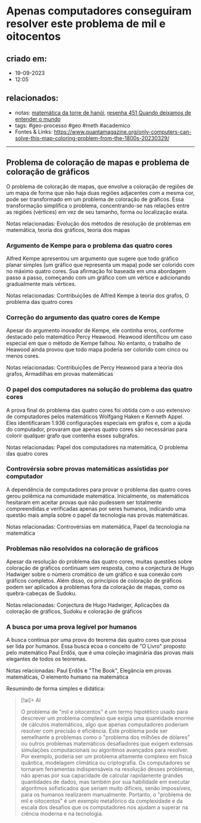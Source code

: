 # Apenas computadores conseguiram resolver este problema de mil e oitocentos

## criado em: 
- 19-09-2023
- 12:05
## relacionados:
- notas: [matemática da torre de hanói](matemática%20da%20torre%20de%20hanói), [resenha 451 Quando deixamos de entender o mundo](../4%20-%20REF%20BIBLIOGRÁFICA/resenha%20451%20Quando%20deixamos%20de%20entender%20o%20mundo.md)
- tags: #geo-processo #geo #meth #academico 
- Fontes & Links: https://www.quantamagazine.org/only-computers-can-solve-this-map-coloring-problem-from-the-1800s-20230329/
---
## Problema de coloração de mapas e problema de coloração de gráficos

O problema de coloração de mapas, que envolve a coloração de regiões de um mapa de forma que não haja duas regiões adjacentes com a mesma cor, pode ser transformado em um problema de coloração de gráficos. Essa transformação simplifica o problema, concentrando-se nas relações entre as regiões (vértices) em vez de seu tamanho, forma ou localização exata.

Notas relacionadas: Evolução dos métodos de resolução de problemas em matemática, teoria dos gráficos, teoria dos mapas
### Argumento de Kempe para o problema das quatro cores

Alfred Kempe apresentou um argumento que sugere que todo gráfico planar simples (um gráfico que representa um mapa) pode ser colorido com no máximo quatro cores. Sua afirmação foi baseada em uma abordagem passo a passo, começando com um gráfico com um vértice e adicionando gradualmente mais vértices.

Notas relacionadas: Contribuições de Alfred Kempe à teoria dos grafos, O problema das quatro cores
### Correção do argumento das quatro cores de Kempe

Apesar do argumento inovador de Kempe, ele continha erros, conforme destacado pelo matemático Percy Heawood. Heawood identificou um caso especial em que o método de Kempe falhou. No entanto, o trabalho de Heawood ainda provou que todo mapa poderia ser colorido com cinco ou menos cores.

Notas relacionadas: Contribuições de Percy Heawood para a teoria dos grafos, Armadilhas em provas matemáticas
### O papel dos computadores na solução do problema das quatro cores

A prova final do problema das quatro cores foi obtida com o uso extensivo de computadores pelos matemáticos Wolfgang Haken e Kenneth Appel. Eles identificaram 1.936 configurações especiais em grafos e, com a ajuda do computador, provaram que apenas quatro cores são necessárias para colorir qualquer grafo que contenha esses subgrafos.

Notas relacionadas: Papel dos computadores na matemática, O problema das quatro cores

### Controvérsia sobre provas matemáticas assistidas por computador

A dependência de computadores para provar o problema das quatro cores gerou polêmica na comunidade matemática. Inicialmente, os matemáticos hesitaram em aceitar provas que não pudessem ser totalmente compreendidas e verificadas apenas por seres humanos, indicando uma questão mais ampla sobre o papel da tecnologia nas provas matemáticas.

Notas relacionadas: Controvérsias em matemática, Papel da tecnologia na matemática
### Problemas não resolvidos na coloração de gráficos

Apesar da resolução do problema das quatro cores, muitas questões sobre coloração de gráficos continuam sem resposta, como a conjectura de Hugo Hadwiger sobre o número cromático de um gráfico e sua conexão com gráficos completos. Além disso, os princípios de coloração de gráficos podem ser aplicados a problemas fora da coloração de mapas, como os quebra-cabeças de Sudoku.

Notas relacionadas: Conjectura de Hugo Hadwiger, Aplicações da coloração de gráficos, Sudoku e coloração de gráficos

### A busca por uma prova legível por humanos

A busca continua por uma prova do teorema das quatro cores que possa ser lida por humanos. Essa busca ecoa o conceito de "O Livro" proposto pelo matemático Paul Erdős, que é uma coleção imaginária das provas mais elegantes de todos os teoremas.

Notas relacionadas: Paul Erdős e "The Book", Elegância em provas matemáticas, O elemento humano na matemática

Resumindo de forma simples e didática:
> [!ai]+ AI
>
> O problema de "mil e oitocentos" é um termo hipotético usado para descrever um problema complexo que exigia uma quantidade enorme de cálculos matemáticos, algo que apenas computadores poderiam resolver com precisão e eficiência.
> Este problema pode ser semelhante a problemas como o "problema dos milhões de dólares" ou outros problemas matemáticos desafiadores que exigem extensas simulações computacionais ou algoritmos avançados para resolver. Por exemplo, poderia ser um problema altamente complexo em física quântica, modelagem climática ou criptografia.
> Os computadores se tornaram ferramentas indispensáveis na resolução desses problemas, não apenas por sua capacidade de calcular rapidamente grandes quantidades de dados, mas também por sua habilidade em executar algoritmos sofisticados que seriam muito difíceis, senão impossíveis, para os humanos realizarem manualmente.
> Portanto, o "problema de mil e oitocentos" é um exemplo metafórico da complexidade e da escala dos desafios que os computadores nos ajudam a superar na ciência moderna e na tecnologia.

 